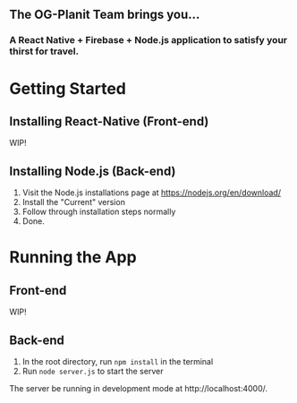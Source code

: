 ## The OG-Planit Team brings you...
### A React Native + Firebase + Node.js application to satisfy your thirst for travel.

# Getting Started
## Installing React-Native (Front-end)
WIP!

## Installing Node.js (Back-end)
1. Visit the Node.js installations page at https://nodejs.org/en/download/
2. Install the "Current" version
3. Follow through installation steps normally
4. Done.

# Running the App
## Front-end
WIP!

## Back-end
1. In the root directory, run `npm install` in the terminal
2. Run `node server.js` to start the server

The server be running in development mode at http://localhost:4000/.
